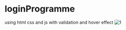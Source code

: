 # loginProgramme
using html css and js with validation and hover effect
![1](https://user-images.githubusercontent.com/64765400/93599584-342ad900-f973-11ea-9240-0805787ee655.png)